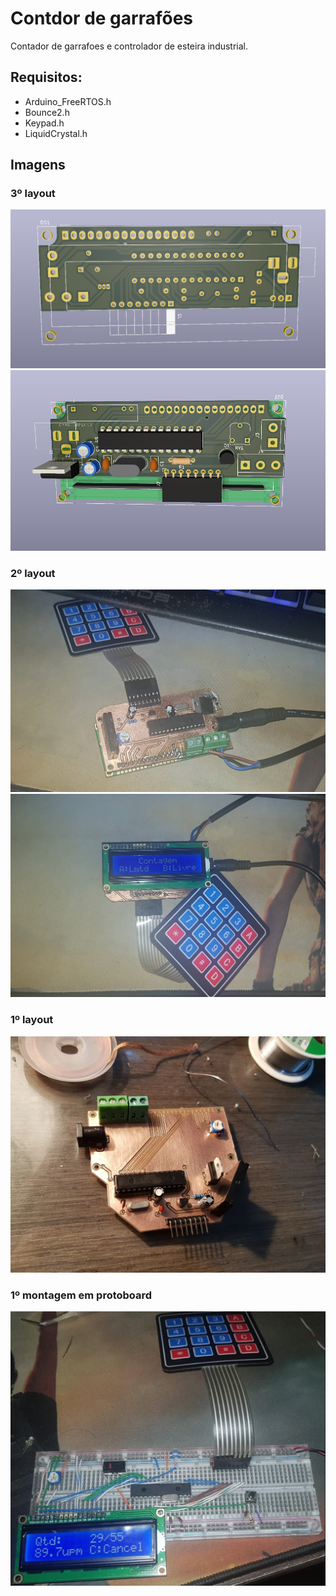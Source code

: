 # Contdor de garrafões
 Contador de garrafoes e controlador de esteira industrial.

## Requisitos:
- Arduino_FreeRTOS.h
- Bounce2.h
- Keypad.h
- LiquidCrystal.h

## Imagens
### 3º layout
![alt text](Images/Placa-front.PNG "Title")
![alt text](Images/Placa-back.PNG "Title")

### 2º layout
![alt text](Images/2-layout-back.jpg "Title")
![alt text](Images/2-layout-front.jpg "Title")

### 1º layout
![alt text](Images/1-layout.jpg "Title")

### 1º montagem em protoboard
![alt text](Images/Protoboard.jpeg "Title")
